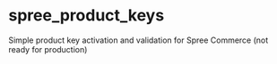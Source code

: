 spree_product_keys
==================

Simple product key activation and validation for Spree Commerce (not ready for production)
